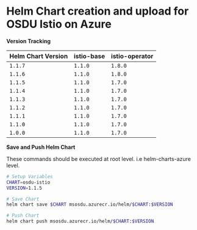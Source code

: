 # Helm Chart creation and upload for OSDU Istio on Azure

__Version Tracking__

| Helm Chart Version | istio-base   | istio-operator  |
| ------------------ | ------------ | --------------- |
| `1.1.7`            | `1.1.0`      | `1.8.0`         |
| `1.1.6`            | `1.1.0`      | `1.8.0`         |
| `1.1.5`            | `1.1.0`      | `1.7.0`         |
| `1.1.4`            | `1.1.0`      | `1.7.0`         |
| `1.1.3`            | `1.1.0`      | `1.7.0`         |
| `1.1.2`            | `1.1.0`      | `1.7.0`         |
| `1.1.1`            | `1.1.0`      | `1.7.0`         |
| `1.1.0`            | `1.1.0`      | `1.7.0`         |
| `1.0.0`            | `1.1.0`      | `1.7.0`         |


__Save and Push Helm Chart__

These commands should be executed at root level. i.e helm-charts-azure level.

```bash
# Setup Variables
CHART=osdu-istio
VERSION=1.1.5

# Save Chart
helm chart save $CHART msosdu.azurecr.io/helm/$CHART:$VERSION

# Push Chart
helm chart push msosdu.azurecr.io/helm/$CHART:$VERSION
```
